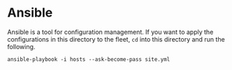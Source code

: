 # Ansible

Ansible is a tool for configuration management. If you want to apply the
configurations in this directory to the fleet, `cd` into this directory and run
the following.

```
ansible-playbook -i hosts --ask-become-pass site.yml
```
